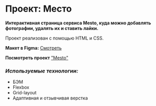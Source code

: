 # Проект: Место

**Интерактивная страница сервиса Mesto, куда можно добавлять фотографии, удалять их и ставить лайки.**

Проект реализован с помощью HTML и CSS.

**Макет в Figma:**
[Смотреть](https://www.figma.com/file/2cn9N9jSkmxD84oJik7xL7/JavaScript.-Sprint-4?node-id=0%3A1 "Figma")

**Посмотреть проект** ["Mesto"](https://kuzinaanna.github.io/mesto-project/)

### **_Используемые технологии:_**

- БЭМ
- Flexbox
- Grid-layout
- Адаптивная и отзывчивая верстка
